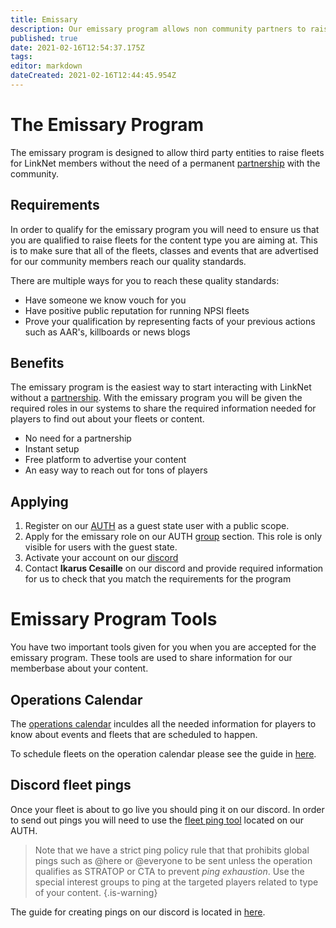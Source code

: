 ```yaml
---
title: Emissary
description: Our emissary program allows non community partners to raise fleets for our community without the need of a partnership.
published: true
date: 2021-02-16T12:54:37.175Z
tags: 
editor: markdown
dateCreated: 2021-02-16T12:44:45.954Z
---
```


# The Emissary Program
The emissary program is designed to allow third party entities to raise fleets for LinkNet members without the need of a permanent [partnership](https://wiki.eve-linknet.com/en/community/rules-and-requirements#partner-requirements) with the community.

## Requirements
In order to qualify for the emissary program you will need to ensure us that you are qualified to raise fleets for the content type you are aiming at. This is to make sure that all of the fleets, classes and events that are advertised for our community members reach our quality standards.

There are multiple ways for you to reach these quality standards:
- Have someone we know vouch for you
- Have positive public reputation for running NPSI fleets
- Prove your qualification by representing facts of your previous actions such as AAR's, killboards or news blogs

## Benefits
The emissary program is the easiest way to start interacting with LinkNet without a [partnership](https://wiki.eve-linknet.com/en/community/rules-and-requirements#partner-requirements). With the emissary program you will be given the required roles in our systems to share the required information needed for players to find out about your fleets or content.
- No need for a partnership
- Instant setup
- Free platform to advertise your content
- An easy way to reach out for tons of players

## Applying
1. Register on our [AUTH](https://auth.eve-linknet.com/) as a guest state user with a public scope.
1. Apply for the emissary role on our AUTH [group](https://auth.eve-linknet.com/groups/) section. This role is only visible for users with the guest state.
1. Activate your account on our [discord](https://wiki.eve-linknet.com/tools/communication/discord)
1. Contact **Ikarus Cesaille** on our discord and provide required information for us to check that you match the requirements for the program

# Emissary Program Tools
You have two important tools given for you when you are accepted for the emissary program. These tools are used to share information for our memberbase about your content.

## Operations Calendar
The [operations calendar](https://auth.eve-linknet.com/opcalendar/) inculdes all the needed information for players to know about events and fleets that are scheduled to happen.

To schedule fleets on the operation calendar please see the guide in [here](https://wiki.eve-linknet.com/en/tools/auth#scheduling-fleets).

## Discord fleet pings
Once your fleet is about to go live you should ping it on our discord. In order to send out pings you will need to use the [fleet ping tool](https://auth.eve-linknet.com/fleetpings/) located on our AUTH.

> Note that we have a strict ping policy rule that that prohibits global pings such as @here or @everyone to be sent unless the operation qualifies as STRATOP or CTA to prevent *ping exhaustion*. Use the special interest groups to ping at the targeted players related to type of your content.
{.is-warning}

The guide for creating pings on our discord is located in [here](https://wiki.eve-linknet.com/en/tools/auth#discord-fleet-pings).

